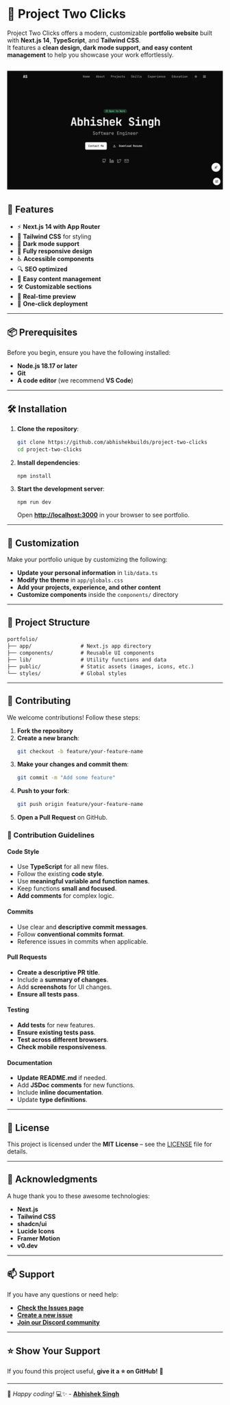 # 🚀 Project Two Clicks

Project Two Clicks offers a modern, customizable **portfolio website** built with **Next.js 14**, **TypeScript**, and **Tailwind CSS**.  
It features a **clean design, dark mode support, and easy content management** to help you showcase your work effortlessly.

![Portfolio Preview](/public/home.png)
---

## 🌟 Features

- ⚡ **Next.js 14 with App Router**
- 💨 **Tailwind CSS** for styling
- 🎨 **Dark mode support**
- 📱 **Fully responsive design**
- ♿ **Accessible components**
- 🔍 **SEO optimized**
- 📝 **Easy content management**
- 🛠 **Customizable sections**
- 🔄 **Real-time preview**
- 🚀 **One-click deployment**

---

## 📦 Prerequisites

Before you begin, ensure you have the following installed:

- **Node.js 18.17 or later**
- **Git**
- **A code editor** (we recommend **VS Code**)

---

## 🛠 Installation

1. **Clone the repository**:
   ```bash
   git clone https://github.com/abhishekbuilds/project-two-clicks
   cd project-two-clicks
   ```

2. **Install dependencies**:
   ```
   npm install
   ```

3. **Start the development server**:
   ```
   npm run dev
   ```
   Open **[http://localhost:3000](http://localhost:3000)** in your browser to see portfolio.

---

## 🎨 Customization

Make your portfolio unique by customizing the following:

- **Update your personal information** in `lib/data.ts`
- **Modify the theme** in `app/globals.css`
- **Add your projects, experience, and other content**
- **Customize components** inside the `components/` directory

---

## 📂 Project Structure

```
portfolio/
├── app/                # Next.js app directory
├── components/         # Reusable UI components
├── lib/                # Utility functions and data
├── public/             # Static assets (images, icons, etc.)
└── styles/             # Global styles
```

---

## 🤝 Contributing

We welcome contributions! Follow these steps:

1. **Fork the repository**
2. **Create a new branch**:
   ```bash
   git checkout -b feature/your-feature-name
   ```
3. **Make your changes and commit them**:
   ```bash
   git commit -m "Add some feature"
   ```
4. **Push to your fork**:
   ```bash
   git push origin feature/your-feature-name
   ```
5. **Open a Pull Request** on GitHub.

### 📝 Contribution Guidelines

#### **Code Style**
- Use **TypeScript** for all new files.
- Follow the existing **code style**.
- Use **meaningful variable and function names**.
- Keep functions **small and focused**.
- **Add comments** for complex logic.

#### **Commits**
- Use clear and **descriptive commit messages**.
- Follow **conventional commits format**.
- Reference issues in commits when applicable.

#### **Pull Requests**
- **Create a descriptive PR title**.
- Include a **summary of changes**.
- Add **screenshots** for UI changes.
- **Ensure all tests pass**.

#### **Testing**
- **Add tests** for new features.
- **Ensure existing tests pass**.
- **Test across different browsers**.
- **Check mobile responsiveness**.

#### **Documentation**
- **Update README.md** if needed.
- Add **JSDoc comments** for new functions.
- Include **inline documentation**.
- Update **type definitions**.

---

## 📝 License

This project is licensed under the **MIT License** – see the [LICENSE](LICENSE) file for details.

---

## 🙏 Acknowledgments

A huge thank you to these awesome technologies:

- **Next.js**
- **Tailwind CSS**
- **shadcn/ui**
- **Lucide Icons**
- **Framer Motion**
- **v0.dev**
---

## 📫 Support

If you have any questions or need help:

- [**Check the Issues page**](https://github.com/abhishekbuilds/project-two-clicks/issues)
- [**Create a new issue**](https://github.com/abhishekbuilds/project-two-clicks/issues/new)
- [**Join our Discord community**](https://discord.gg/rMQ7qxHQ)

---

## ⭐ Show Your Support

If you found this project useful, **give it a ⭐ on GitHub!** 🙌

---

🚀 _Happy coding!_ 💻✨ - [**Abhishek Singh**](https://www.abhishekbuilds.com)